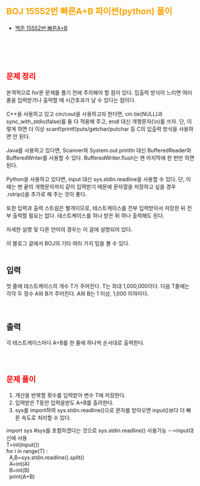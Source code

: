 # <span style="color:orange; font-size:17pt; font-weight:bold">BOJ 15552번 빠른A+B 파이썬(python)  풀이</span>

- [백준 15552번 빠른A+B](https://www.acmicpc.net/problem/15552)
<br><br>

<br><br>

# <span style="color: red; font-size:15pt">문제 정리</span>
본격적으로 for문 문제를 풀기 전에 주의해야 할 점이 있다. 입출력 방식이 느리면 여러 줄을 입력받거나 출력할 때 시간초과가 날 수 있다는 점이다. <br>
<br>
C++을 사용하고 있고 cin/cout을 사용하고자 한다면, cin.tie(NULL)과 sync_with_stdio(false)를 둘 다 적용해 주고, endl 대신 개행문자(\n)를 쓰자. 단, 이렇게 하면 더 이상 scanf/printf/puts/getchar/putchar 등 C의 입출력 방식을 사용하면 안 된다. <br>
<br>
Java를 사용하고 있다면, Scanner와 System.out.println 대신 BufferedReader와 BufferedWriter를 사용할 수 있다. BufferedWriter.flush는 맨 마지막에 한 번만 하면 된다. <br>
<br>
Python을 사용하고 있다면, input 대신 sys.stdin.readline을 사용할 수 있다. 단, 이때는 맨 끝의 개행문자까지 같이 입력받기 때문에 문자열을 저장하고 싶을 경우 .rstrip()을 추가로 해 주는 것이 좋다. <br>
<br>
또한 입력과 출력 스트림은 별개이므로, 테스트케이스를 전부 입력받아서 저장한 뒤 전부 출력할 필요는 없다. 테스트케이스를 하나 받은 뒤 하나 출력해도 된다. <br>
<br>
자세한 설명 및 다른 언어의 경우는 이 글에 설명되어 있다. <br>
<br>
이 블로그 글에서 BOJ의 기타 여러 가지 팁을 볼 수 있다. <br>
<br>
## 입력 <br>
첫 줄에 테스트케이스의 개수 T가 주어진다. T는 최대 1,000,000이다. 다음 T줄에는 각각 두 정수 A와 B가 주어진다. A와 B는 1 이상, 1,000 이하이다. <br>
<br><br> 
## 출력 <br>
각 테스트케이스마다 A+B를 한 줄에 하나씩 순서대로 출력한다. <br>
<br><br>

# <span style="color: red; font-size:15pt">문제 풀이</span>
1. 계산을 반복할 횟수를 입력받아 변수 T에 저장한다. <br>
2. 입력받은 T동안 입력을받도 A+B를 출려한다. <br> 
3. sys를 import하여 sys.stdin.readline()으로 문자를 받아오면 input()보다 더 빠른 속도로 처리할 수 있다. <br>
<p>
import sys #sys를 포함하겠다는 것으로 sys.stdin.readline() 사용가능 -->input대신에 사용 <br>
T=int(input()) <br>
for i in range(T) : <br>
&nbsp    A,B=sys.stdin.readline().split() <br>
&nbsp    A=int(A) <br>
&nbsp    B=int(B) <br>
&nbsp    print(A+B) <br>
